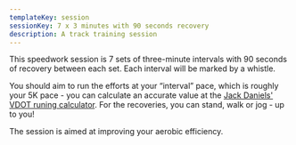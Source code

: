 ```yaml
---
templateKey: session
sessionKey: 7 x 3 minutes with 90 seconds recovery
description: A track training session
---
```

This speedwork session is 7 sets of three-minute intervals with 90 seconds 
of recovery between each set. Each interval will be marked by a whistle.

You should aim to run the efforts at your “interval” pace, which is roughly your 
5K pace - you can calculate an accurate value at the 
[Jack Daniels' VDOT runing calculator](http://runsmartproject.com/calculator/). 
For the recoveries, you can stand, walk or jog - up to you! 

The session is aimed at improving your aerobic efficiency.
